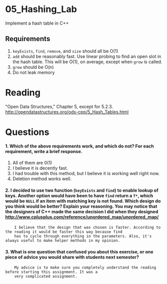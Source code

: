 05_Hashing_Lab
==============

Implement a hash table in C++

Requirements
------------

1. `keyExists`, `find`, `remove`, and `size` should all be O(1)
2. `add` should be reasonably fast. Use linear probing to find an open slot in the hash table. This will be O(1), on average, except when `grow` is called.
3. `grow` should be O(n)
4. Do not leak memory


Reading
=======
"Open Data Structures," Chapter 5, except for 5.2.3. http://opendatastructures.org/ods-cpp/5_Hash_Tables.html

Questions
=========

#### 1. Which of the above requirements work, and which do not? For each requirement, write a brief response.

1. All of them are 0(1)
2. I believe it is decently fast.
3. I had trouble with this method, but I believe it is working well right now.
4. Deletion method works well.

#### 2. I decided to use two function (`keyExists` and `find`) to enable lookup of keys. Another option would have been to have `find` return a `T*`, which would be `NULL` if an item with matching key is not found. Which design do you think would be better? Explain your reasoning. You may notice that the designers of C++ made the same decision I did when they designed http://www.cplusplus.com/reference/unordered_map/unordered_map/

		I believe that the design that was chosen is faster. According to the reading it would be faster this way because find
		has to cycle through everything in the parameters. Also, it's always useful to make helper methods in my opinion.

#### 3. What is one question that confused you about this exercise, or one piece of advice you would share with students next semester?

		My advice is to make sure you completely understand the reading before starting this assignment. It was a
		very complicated assignment.
